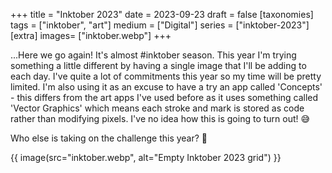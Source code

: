 +++
title = "Inktober 2023"
date = 2023-09-23
draft =  false
[taxonomies]
tags = ["inktober", "art"]
medium = ["Digital"]
series = ["inktober-2023"]
[extra]
images= ["inktober.webp"]
+++

...Here we go again! It's almost #inktober season. This year I'm trying something a little different by having a single image that I'll be adding to each day. I've quite a lot of commitments this year so my time will be pretty limited. I'm also using it as an excuse to have a try an app called 'Concepts' - this differs from the art apps I've used before as it uses something called 'Vector Graphics' which means each stroke and mark is stored as code rather than modifying pixels. I've no idea how this is going to turn out! 😅

Who else is taking on the challenge this year? 🎨

{{ image(src="inktober.webp", alt="Empty Inktober 2023 grid") }}
